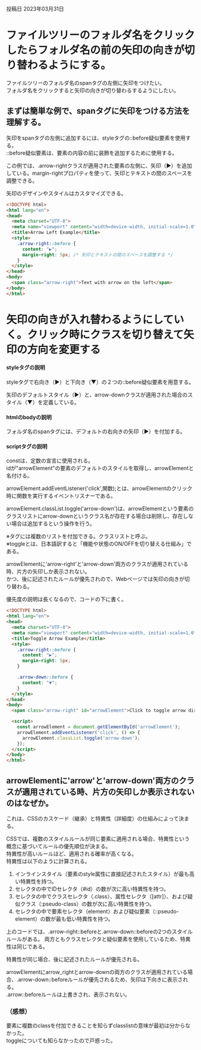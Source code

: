 投稿日 2023年03月31日
# ファイルツリーのフォルダ名をクリックしたらフォルダ名の前の矢印の向きが切り替わるようにする。

ファイルツリーのフォルダ名のspanタグの左側に矢印をつけたい。  
フォルダ名をクリックすると矢印の向きが切り替わるするようにしたい。

## まずは簡単な例で、spanタグに矢印をつける方法を理解する。

矢印をspanタグの左側に追加するには、styleタグの::before疑似要素を使用する。  
::before疑似要素は、要素の内容の前に装飾を追加するために使用する。

この例では、.arrow-rightクラスが適用された<span>要素の左側に、矢印（▶︎）を追加している。margin-rightプロパティを使って、矢印とテキストの間のスペースを調整できる。

矢印のデザインやスタイルはカスタマイズできる。


```html
<!DOCTYPE html>
<html lang="en">
<head>
  <meta charset="UTF-8">
  <meta name="viewport" content="width=device-width, initial-scale=1.0">
  <title>Arrow Left Example</title>
  <style>
    .arrow-right::before {
      content: "▶︎";
      margin-right: 5px; /* 矢印とテキストの間のスペースを調整する */
    }
  </style>
</head>
<body>
  <span class="arrow-right">Text with arrow on the left</span>
</body>
</html>
```

# 矢印の向きが入れ替わるようにしていく。クリック時にクラスを切り替えて矢印の方向を変更する
#### styleタグの説明
styleタグで右向き（▶︎）と下向き（▼）の２つの::before疑似要素を用意する。

矢印のデフォルトスタイル（▶︎）と、arrow-downクラスが適用された場合のスタイル（▼）を定義している。

#### htmlのbodyの説明
フォルダ名のspanタグには、デフォルトの右向きの矢印（▶︎）を付加する。

#### scriptタグの説明
constは、定数の宣言に使用される。  
idが"arrowElement"の要素のデフォルトのスタイルを取得し、arrowElementと名付ける。

arrowElement.addEventListener('click',関数);とは、arrowElementのクリック時に関数を実行するイベントリスナーである。

arrowElement.classList.toggle('arrow-down')は、arrowElementという要素のクラスリストにarrow-downというクラス名が存在する場合は削除し、存在しない場合は追加するという操作を行う。

※タグには複数のリストを付加できる。クラスリストと呼ぶ。  
※toggleとは、日本語訳すると「機能や状態のON/OFFを切り替える仕組み」である。

arrowElementに'arrow-right'と'arrow-down'両方のクラスが適用されている時、片方の矢印しか表示されない。  
かつ、後に記述されたルールが優先されので、Webページでは矢印の向きが切り替わる。

優先度の説明は長くなるので、コードの下に書く。

```html
<!DOCTYPE html>
<html lang="en">
<head>
  <meta charset="UTF-8">
  <meta name="viewport" content="width=device-width, initial-scale=1.0">
  <title>Toggle Arrow Example</title>
  <style>
    .arrow-right::before {
      content: "▶︎";
      margin-right: 5px;
    }

    .arrow-down::before {
      content: "▼";
    }
  </style>
</head>
<body>
  <span class="arrow-right" id="arrowElement">Click to toggle arrow direction</span>

  <script>
    const arrowElement = document.getElementById('arrowElement'); 
    arrowElement.addEventListener('click', () => {
      arrowElement.classList.toggle('arrow-down');
    });
  </script>
</body>
</html>
```

## arrowElementに'arrow'と'arrow-down'両方のクラスが適用されている時、片方の矢印しか表示されないのはなぜか。
これは、CSSのカスケード（継承）と特異性（詳細度）の仕組みによって決まる。

CSSでは、複数のスタイルルールが同じ要素に適用される場合、特異性という概念に基づいてルールの優先順位が決まる。  
特異性が高いルールほど、適用される確率が高くなる。  
特異性は以下のように計算される。  

1. インラインスタイル（要素のstyle属性に直接記述されたスタイル）が最も高い特異性を持つ。
2. セレクタの中でIDセレクタ（#id）の数が次に高い特異性を持つ。
3. セレクタの中でクラスセレクタ（.class）、属性セレクタ（[attr]）、および疑似クラス（:pseudo-class）の数が次に高い特異性を持つ。
4. セレクタの中で要素セレクタ（element）および疑似要素（::pseudo-element）の数が最も低い特異性を持つ。

上のコードでは、.arrow-right::beforeと.arrow-down::beforeの2つのスタイルルールがある。
両方ともクラスセレクタと疑似要素を使用しているため、特異性は同じである。

特異性が同じ場合、後に記述されたルールが優先される。

arrowElementにarrow_rightとarrow-downの両方のクラスが適用されている場合、.arrow-down::beforeルールが優先されるため、矢印は下向きに表示される。  
.arrow::beforeルールは上書きされ、表示されない。



### （感想）
要素に複数のclassを付加できることを知らずclasslistの意味が最初は分からなかった。  
toggleについても知らなかったので戸惑った。